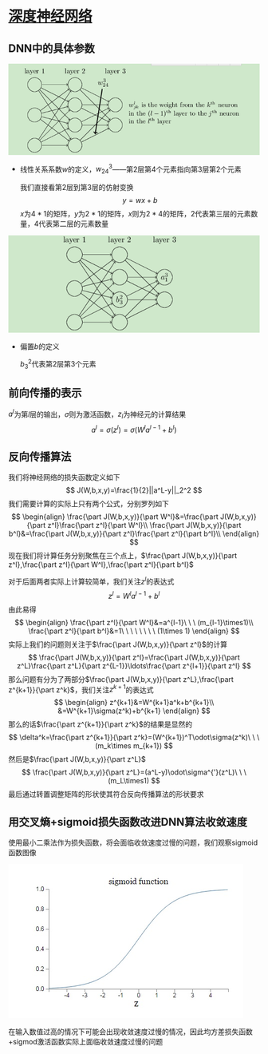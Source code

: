 # [深度神经网络](https://zhuanlan.zhihu.com/p/29815081)

## DNN中的具体参数

![pic7](.\pic\pic7.png)

- 线性关系系数$w$的定义，$w_{24}^3$——第2层第4个元素指向第3层第2个元素

  我们直接看第2层到第3层的仿射变换
  $$
  y=wx+b
  $$
  $x$为$4*1$的矩阵，$y$为$2*1$的矩阵，$x$则为$2*4$的矩阵，$2$代表第三层的元素数量，$4$代表第二层的元素数量

![pic8](.\pic\pic8.png)

- 偏置$b$的定义

  $b^2_3$代表第2层第3个元素

## 前向传播的表示

$a^l$为第$l$层的输出，$\sigma$则为激活函数，$z_l$为神经元的计算结果
$$
a^l=\sigma(z^l)=\sigma(W^la^{l-1}+b^l)
$$

## 反向传播算法

我们将神经网络的损失函数定义如下
$$
J(W,b,x,y)=\frac{1}{2}||a^L-y||_2^2
$$
我们需要计算的实际上只有两个公式，分别罗列如下
$$
\begin{align}
\frac{\part J(W,b,x,y)}{\part W^l}&=\frac{\part J(W,b,x,y)}{\part z^l}\frac{\part z^l}{\part W^l}\\
\frac{\part J(W,b,x,y)}{\part b^l}&=\frac{\part J(W,b,x,y)}{\part z^l}\frac{\part z^l}{\part b^l}\\
\end{align}
$$
现在我们将计算任务分别聚焦在三个点上，$\frac{\part J(W,b,x,y)}{\part z^l},\frac{\part z^l}{\part W^l},\frac{\part z^l}{\part b^l}$

对于后面两者实际上计算较简单，我们关注$z^l$的表达式
$$
z^l=W^la^{l-1}+b^l
$$
由此易得
$$
\begin{align}
\frac{\part z^l}{\part W^l}&=a^{l-1}\ \ \ (m_{l-1}\times1)\\
\frac{\part z^l}{\part b^l}&=1\ \ \ \ \ \ \ \ (1\times 1)
\end{align}
$$
实际上我们的问题则关注于$\frac{\part J(W,b,x,y)}{\part z^l}$的计算
$$
\frac{\part J(W,b,x,y)}{\part z^l}=\frac{\part J(W,b,x,y)}{\part z^L}\frac{\part z^L}{\part z^{L-1}}\ldots\frac{\part z^{l+1}}{\part z^l}
$$
那么问题有分为了两部分$\frac{\part J(W,b,x,y)}{\part z^L},\frac{\part z^{k+1}}{\part z^k}$，我们关注$z^{k+1}$的表达式
$$
\begin{align}
z^{k+1}&=W^{k+1}a^k+b^{k+1}\\
&=W^{k+1}\sigma(z^k)+b^{k+1}
\end{align}
$$
那么的话$\frac{\part z^{k+1}}{\part z^k}$的结果是显然的
$$
\delta^k=\frac{\part z^{k+1}}{\part z^k}=(W^{k+1})^T\odot\sigma(z^k)\ \ \ (m_k\times m_{k+1})
$$
然后是$\frac{\part J(W,b,x,y)}{\part z^L}$
$$
\frac{\part J(W,b,x,y)}{\part z^L}=(a^L-y)\odot\sigma^{'}(z^L)\ \ \ (m_L\times1)
$$
最后通过转置调整矩阵的形状使其符合反向传播算法的形状要求

## 用交叉熵+sigmoid损失函数改进DNN算法收敛速度

使用最小二乘法作为损失函数，将会面临收敛速度过慢的问题，我们观察sigmoid函数图像

![pic9](.\pic\pic9.jpg)

在输入数值过高的情况下可能会出现收敛速度过慢的情况，因此均方差损失函数+sigmod激活函数实际上面临收敛速度过慢的问题

